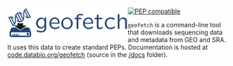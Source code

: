 # <img src="docs/img/geofetch_logo.svg" alt="caravel logo" height="70" align="left"/>

[![PEP compatible](http://pepkit.github.io/img/PEP-compatible-green.svg)](http://pepkit.github.io)

`geofetch` is a command-line tool that downloads sequencing data and metadata from GEO and SRA. It uses this data to create standard PEPs. Documentation is hosted at [code.databio.org/geofetch](code.databio.org/geofetch) (source in the [/docs](/docs) folder).
